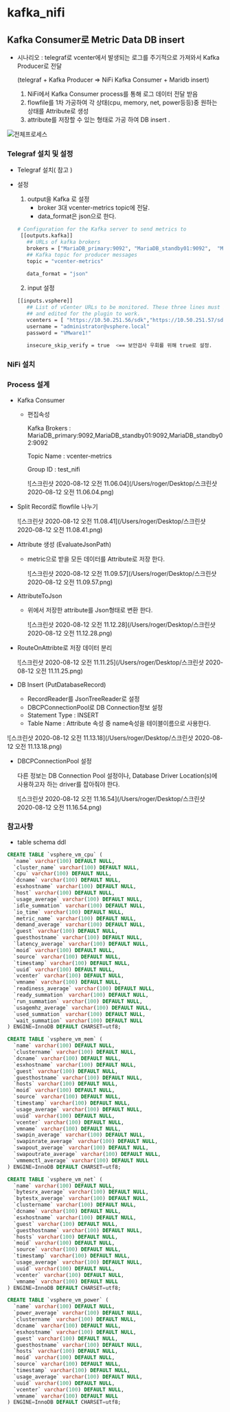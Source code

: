 # kafka_nifi

## Kafka Consumer로 Metric Data DB insert

- 시나리오 : telegraf로 vcenter에서 발생되는 로그를 주기적으로 가져와서 Kafka Producer로 전달

  (telegraf + Kafka Producer  => NiFi Kafka Consumer + Maridb insert) 

  1. NiFi에서 Kafka Consumer process를 통해 로그 데이터 전달 받음
  2. flowfile를 1차 가공하여 각 상태(cpu, memory, net, power등등)중 원하는 상태를 Attribute로 생성
  3. attribute를 저장할 수 있는 형태로 가공 하여 DB insert .

![전체프로세스](https://github.com/watso77/kafka_nifi/blob/master/%E1%84%89%E1%85%B3%E1%84%8F%E1%85%B3%E1%84%85%E1%85%B5%E1%86%AB%E1%84%89%E1%85%A3%E1%86%BA%202020-08-12%20%E1%84%8B%E1%85%A9%E1%84%8C%E1%85%A5%E1%86%AB%2010.51.30.png)



### Telegraf 설치 및 설정

- Telegraf 설치( 참고 )

- 설정 

  1. output을 Kafka 로 설정
     - broker 3대 vcenter-metrics topic에 전달. 
     - data_format은 json으로 한다.

  ``` bash
  # Configuration for the Kafka server to send metrics to
   [[outputs.kafka]]
     ## URLs of kafka brokers
     brokers = ["MariaDB_primary:9092", "MariaDB_standby01:9092",  "MariaDB_standby02:9092" ]
     ## Kafka topic for producer messages
     topic = "vcenter-metrics"
     
     data_format = "json"
  ```

  2. input 설정

  ``` bash
  [[inputs.vsphere]]
     ## List of vCenter URLs to be monitored. These three lines must be uncommented
     ## and edited for the plugin to work.
     vcenters = [ "https://10.50.251.56/sdk","https://10.50.251.57/sdk" ]
     username = "administrator@vsphere.local"
     password = "VMware1!"
     
     insecure_skip_verify = true  <== 보안검사 우회를 위해 true로 설정.
  ```

  

### NiFi 설치

### Process 설계

- Kafka Consumer

  - 편집속성

    Kafka Brokers : MariaDB_primary:9092,MariaDB_standby01:9092,MariaDB_standby02:9092

    Topic Name : vcenter-metrics

    Group ID : test_nifi

    ![스크린샷 2020-08-12 오전 11.06.04](/Users/roger/Desktop/스크린샷 2020-08-12 오전 11.06.04.png)

    

- Split Record로 flowfile 나누기

  ![스크린샷 2020-08-12 오전 11.08.41](/Users/roger/Desktop/스크린샷 2020-08-12 오전 11.08.41.png)

- Attribute 생성 (EvaluateJsonPath)

  - metric으로 받을 모든 데이터를 Attribute로 저장 한다.

    ![스크린샷 2020-08-12 오전 11.09.57](/Users/roger/Desktop/스크린샷 2020-08-12 오전 11.09.57.png)

- AttributeToJson

  - 위에서 저장한 attribute를 Json형태로 변환 한다.

    ![스크린샷 2020-08-12 오전 11.12.28](/Users/roger/Desktop/스크린샷 2020-08-12 오전 11.12.28.png)

- RouteOnAttribte로 저장 데이터 분리

  ![스크린샷 2020-08-12 오전 11.11.25](/Users/roger/Desktop/스크린샷 2020-08-12 오전 11.11.25.png)

- DB Insert (PutDatabaseRecord)

  - RecordReader를 JsonTreeReader로 설정
  - DBCPConnectionPool로 DB Connection정보 설정
  - Statement Type : INSERT
  - Table Name  : Attribute 속성 중 name속성을 테이블이름으로 사용한다.

![스크린샷 2020-08-12 오전 11.13.18](/Users/roger/Desktop/스크린샷 2020-08-12 오전 11.13.18.png)

- DBCPConnectionPool 설정

  다른 정보는 DB Connection Pool 설정이나, Database Driver Location(s)에 사용하고자 하는 driver를 잡아줘야 한다.

  ![스크린샷 2020-08-12 오전 11.16.54](/Users/roger/Desktop/스크린샷 2020-08-12 오전 11.16.54.png)



### 참고사항

- table schema ddl

``` sql
CREATE TABLE `vsphere_vm_cpu` (
  `name` varchar(100) DEFAULT NULL,
  `cluster_name` varchar(100) DEFAULT NULL,
  `cpu` varchar(100) DEFAULT NULL,
  `dcname` varchar(100) DEFAULT NULL,
  `esxhostname` varchar(100) DEFAULT NULL,
  `host` varchar(100) DEFAULT NULL,
  `usage_average` varchar(100) DEFAULT NULL,
  `idle_summation` varchar(100) DEFAULT NULL,
  `io_time` varchar(100) DEFAULT NULL,
  `metric_name` varchar(100) DEFAULT NULL,
  `demand_average` varchar(100) DEFAULT NULL,
  `guest` varchar(100) DEFAULT NULL,
  `guesthostname` varchar(100) DEFAULT NULL,
  `latency_average` varchar(100) DEFAULT NULL,
  `moid` varchar(100) DEFAULT NULL,
  `source` varchar(100) DEFAULT NULL,
  `timestamp` varchar(100) DEFAULT NULL,
  `uuid` varchar(100) DEFAULT NULL,
  `vcenter` varchar(100) DEFAULT NULL,
  `vmname` varchar(100) DEFAULT NULL,
  `readiness_average` varchar(100) DEFAULT NULL,
  `ready_summation` varchar(100) DEFAULT NULL,
  `run_summation` varchar(100) DEFAULT NULL,
  `usagemhz_average` varchar(100) DEFAULT NULL,
  `used_summation` varchar(100) DEFAULT NULL,
  `wait_summation` varchar(100) DEFAULT NULL
) ENGINE=InnoDB DEFAULT CHARSET=utf8;

CREATE TABLE `vsphere_vm_mem` (
  `name` varchar(100) DEFAULT NULL,
  `clustername` varchar(100) DEFAULT NULL,
  `dcname` varchar(100) DEFAULT NULL,
  `esxhostname` varchar(100) DEFAULT NULL,
  `guest` varchar(100) DEFAULT NULL,
  `guesthostname` varchar(100) DEFAULT NULL,
  `hosts` varchar(100) DEFAULT NULL,
  `moid` varchar(100) DEFAULT NULL,
  `source` varchar(100) DEFAULT NULL,
  `timestamp` varchar(100) DEFAULT NULL,
  `usage_average` varchar(100) DEFAULT NULL,
  `uuid` varchar(100) DEFAULT NULL,
  `vcenter` varchar(100) DEFAULT NULL,
  `vmname` varchar(100) DEFAULT NULL,
  `swapin_average` varchar(100) DEFAULT NULL,
  `swapinrate_average` varchar(100) DEFAULT NULL,
  `swapout_average` varchar(100) DEFAULT NULL,
  `swapoutrate_average` varchar(100) DEFAULT NULL,
  `vmmemctl_average` varchar(100) DEFAULT NULL
) ENGINE=InnoDB DEFAULT CHARSET=utf8;

CREATE TABLE `vsphere_vm_net` (
  `name` varchar(100) DEFAULT NULL,
  `bytesrx_average` varchar(100) DEFAULT NULL,
  `bytestx_average` varchar(100) DEFAULT NULL,
  `clustername` varchar(100) DEFAULT NULL,
  `dcname` varchar(100) DEFAULT NULL,
  `esxhostname` varchar(100) DEFAULT NULL,
  `guest` varchar(100) DEFAULT NULL,
  `guesthostname` varchar(100) DEFAULT NULL,
  `hosts` varchar(100) DEFAULT NULL,
  `moid` varchar(100) DEFAULT NULL,
  `source` varchar(100) DEFAULT NULL,
  `timestamp` varchar(100) DEFAULT NULL,
  `usage_average` varchar(100) DEFAULT NULL,
  `uuid` varchar(100) DEFAULT NULL,
  `vcenter` varchar(100) DEFAULT NULL,
  `vmname` varchar(100) DEFAULT NULL
) ENGINE=InnoDB DEFAULT CHARSET=utf8;

CREATE TABLE `vsphere_vm_power` (
  `name` varchar(100) DEFAULT NULL,
  `power_average` varchar(100) DEFAULT NULL,
  `clustername` varchar(100) DEFAULT NULL,
  `dcname` varchar(100) DEFAULT NULL,
  `esxhostname` varchar(100) DEFAULT NULL,
  `guest` varchar(100) DEFAULT NULL,
  `guesthostname` varchar(100) DEFAULT NULL,
  `hosts` varchar(100) DEFAULT NULL,
  `moid` varchar(100) DEFAULT NULL,
  `source` varchar(100) DEFAULT NULL,
  `timestamp` varchar(100) DEFAULT NULL,
  `usage_average` varchar(100) DEFAULT NULL,
  `uuid` varchar(100) DEFAULT NULL,
  `vcenter` varchar(100) DEFAULT NULL,
  `vmname` varchar(100) DEFAULT NULL
) ENGINE=InnoDB DEFAULT CHARSET=utf8;

```

